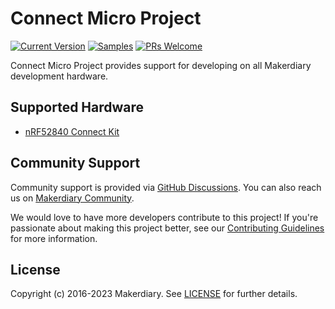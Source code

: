 # Connect Micro Project

[![Current Version](https://img.shields.io/github/tag/makerdiary/connect-micro-project.svg)](https://github.com/makerdiary/connect-micro-project/tags)
[![Samples](https://github.com/makerdiary/connect-micro-project/actions/workflows/samples.yml/badge.svg?branch=main)](https://github.com/makerdiary/connect-micro-project/actions/workflows/samples.yml?query=branch%3Amain)
[![PRs Welcome](https://img.shields.io/badge/PRs-welcome-brightgreen.svg?color=informational)](/.github/CONTRIBUTING.md)

Connect Micro Project provides support for developing on all Makerdiary development hardware.

## Supported Hardware

* [nRF52840 Connect Kit][nrf52840_connectkit]

## Community Support

Community support is provided via [GitHub Discussions][discussions]. You can also reach us on
[Makerdiary Community][community].

We would love to have more developers contribute to this project! If you're passionate about making this project better, see our [Contributing Guidelines][contributing] for more information.

## License

Copyright (c) 2016-2023 Makerdiary. See [LICENSE](./LICENSE) for further details.

[nrf52840_connectkit]: https://wiki.makerdiary.com/nrf52840-connectkit
[discussions]: https://github.com/makerdiary/connect-micro-project/discussions
[community]: https://community.makerdiary.com
[contributing]: /.github/CONTRIBUTING.md
